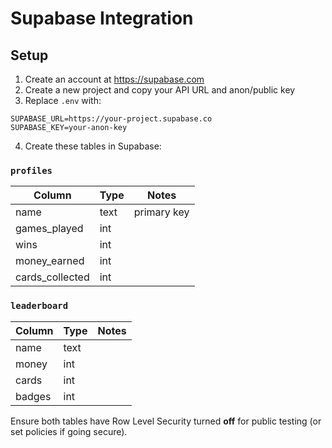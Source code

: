 # Supabase Integration

## Setup

1. Create an account at https://supabase.com
2. Create a new project and copy your API URL and anon/public key
3. Replace `.env` with:

```
SUPABASE_URL=https://your-project.supabase.co
SUPABASE_KEY=your-anon-key
```

4. Create these tables in Supabase:

### `profiles`
| Column        | Type     | Notes          |
|---------------|----------|----------------|
| name          | text     | primary key    |
| games_played  | int      |                |
| wins          | int      |                |
| money_earned  | int      |                |
| cards_collected | int    |                |

### `leaderboard`
| Column    | Type | Notes |
|-----------|------|-------|
| name      | text |       |
| money     | int  |       |
| cards     | int  |       |
| badges    | int  |       |

Ensure both tables have Row Level Security turned **off** for public testing (or set policies if going secure).